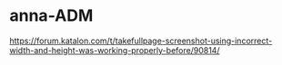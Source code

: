# anna-ADM


https://forum.katalon.com/t/takefullpage-screenshot-using-incorrect-width-and-height-was-working-properly-before/90814/
